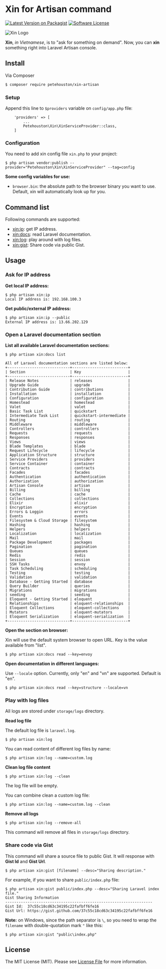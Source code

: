 # Xin for Artisan command

[![Latest Version on Packagist][ico-version]][link-packagist]
[![Software License][ico-license]](LICENSE.md)

![Xin Logo](xin-logo.png)

**Xin**, _in Vietnamese_, is to "ask for something on demand". Now, you can **xin** something right into Laravel Artisan console.

## Install

Via Composer

``` bash
$ composer require petehouston/xin-artisan
```

### Setup

Append this line to `$providers` variable on `config/app.php` file:

```
    'providers' => [
        ...
        Petehouston\Xin\XinServiceProvider::class,
    ]
```

### Configuration

You need to add xin config file `xin.php` to your project:

```
$ php artisan vendor:publish --provider="Petehouston\Xin\XinServiceProvider" --tag=config
```

**Some config variables for use:**

* `browser.bin`: the absolute path to the browser binary you want to use. Default, xin will automatically look up for you.

## Command list

Following commands are supported:

* [xin:ip](#ask-for-ip-address): get IP address.
* [xin:docs](#open-a-laravel-documentation-section): read Laravel documentation.
* [xin:log](#play-with-log-files): play around with log files.
* [xin:gist](#share-code-via-gist): Share code via public Gist.

## Usage

### Ask for IP address

**Get local IP address:**

```
$ php artisan xin:ip
Local IP address is: 192.168.100.3
```

**Get public/external IP address:**

```
$ php artisan xin:ip --public
External IP address is: 13.66.202.129
```

### Open a Laravel documentation section

**List all available Laravel documentation sections:**

```
$ php artisan xin:docs list

All of Laravel documentation sections are listed below:
+----------------------------+-------------------------+
| Section                    | Key                     |
+----------------------------+-------------------------+
| Release Notes              | releases                |
| Upgrade Guide              | upgrade                 |
| Contribution Guide         | contributions           |
| Installation               | installation            |
| Configuration              | configuration           |
| Homestead                  | homestead               |
| Valet                      | valet                   |
| Basic Task List            | quickstart              |
| Intermediate Task List     | quickstart-intermediate |
| Routing                    | routing                 |
| Middleware                 | middleware              |
| Controllers                | controllers             |
| Requests                   | requests                |
| Responses                  | responses               |
| Views                      | views                   |
| Blade Templates            | blade                   |
| Request Lifecycle          | lifecycle               |
| Application Structure      | structure               |
| Service Providers          | providers               |
| Service Container          | container               |
| Contracts                  | contracts               |
| Facades                    | facades                 |
| Authentication             | authentication          |
| Authorization              | authorization           |
| Artisan Console            | artisan                 |
| Billing                    | billing                 |
| Cache                      | cache                   |
| Collections                | collections             |
| Elixir                     | elixir                  |
| Encryption                 | encryption              |
| Errors & Loggin            | errors                  |
| Events                     | events                  |
| Filesystem & Cloud Storage | filesystem              |
| Hashing                    | hashing                 |
| Helpers                    | helpers                 |
| Localization               | localization            |
| Mail                       | mail                    |
| Package Development        | packages                |
| Pagination                 | pagination              |
| Queues                     | queues                  |
| Redis                      | redis                   |
| Session                    | session                 |
| SSH Tasks                  | envoy                   |
| Task Scheduling            | scheduling              |
| Testing                    | testing                 |
| Validation                 | validation              |
| Database - Getting Started | database                |
| Query Builder              | queries                 |
| Migrations                 | migrations              |
| seeding                    | seeding                 |
| Eloquent - Getting Started | eloquent                |
| Relationships              | eloquent-relationships  |
| Eloquent Collections       | eloquent-collections    |
| Mutators                   | eloquent-mutators       |
| Eloquent Serialization     | eloquent-serialization  |
+----------------------------+-------------------------+
```

**Open the section on browser:**

Xin will use the default system browser to open URL. Key is the value available from "list".

```
$ php artisan xin:docs read --key=envoy
```

**Open documentation in different languages:**

Use `--locale` option. Currently, only "en" and "vn" are supported. Default is "en".

```
$ php artisan xin:docs read --key=structure --locale=vn
```

### Play with log files

All logs are stored under `storage/logs` directory.

**Read log file**

The default log file is `laravel.log`.

```
$ php artisan xin:log
```

You can read content of different log files by name:

```
$ php artisan xin:log --name=custom.log
```

**Clean log file content**

```
$ php artisan xin:log --clean
```

The log file will be empty.

You can combine clean a custom log file:

```
$ php artisan xin:log --name=custom.log --clean
```

**Remove all logs**

```
$ php artisan xin:log --remove-all
```

This command will remove all files in `storage/logs` directory.

### Share code via Gist

This command will share a source file to public Gist. It will response with **Gist Id** and **Gist Url**.

```
$ php artisan xin:gist [filename] --desc="Sharing description."
```

For example, if you want to share `public/index.php` file:

```
$ php artisan xin:gist public/index.php --desc="Sharing Laravel index file."
Gist Sharing Information
------------------------------------------------------------------
Gist Id:  37c55c18cd63c34195c22fafbff6fe16
Gist Url: https://gist.github.com/37c55c18cd63c34195c22fafbff6fe16
```

**Note:** on Windows, since the path separator is `\`, so you need to wrap the `filename` with double-quotation mark `"` like this:

```
$ php artisan xin:gist "public\index.php"
```

## License

The MIT License (MIT). Please see [License File](LICENSE.md) for more information.

[ico-version]: https://img.shields.io/packagist/v/petehouston/xin-artisan.svg?style=flat-square
[ico-license]: https://img.shields.io/badge/license-MIT-brightgreen.svg?style=flat-square
[ico-downloads]: https://img.shields.io/packagist/dt/petehouston/xin-artisan.svg?style=flat-square

[link-packagist]: https://packagist.org/packages/petehouston/xin-artisan
[link-downloads]: https://packagist.org/packages/petehouston/xin-artisan
[link-author]: https://github.com/petehouston
[link-contributors]: ../../contributors
